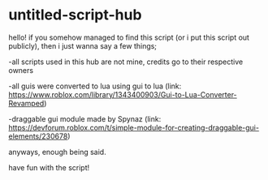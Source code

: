 # untitled-script-hub

hello! if you somehow managed to find this script (or i put this script out publicly), then i just wanna say a few things;

-all scripts used in this hub are not mine, credits go to their respective owners

-all guis were converted to lua using gui to lua (link: https://www.roblox.com/library/1343400903/Gui-to-Lua-Converter-Revamped)

-draggable gui module made by Spynaz (link: https://devforum.roblox.com/t/simple-module-for-creating-draggable-gui-elements/230678)

anyways, enough being said.

have fun with the script!
